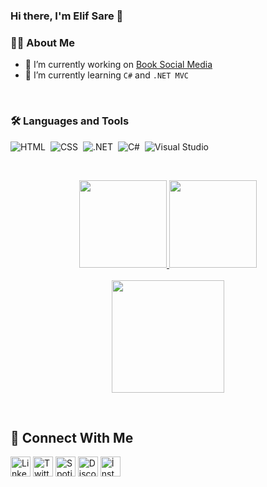 ### Hi there, I'm Elif Sare :wave:

 ### :sassy_woman: About Me
- 🔭 I’m currently working on [Book Social Media](https://github.com/elifsaresari/kitap-sosyalmedyasi.git)
- 🌱 I’m currently learning `C#` and `.NET MVC`

&nbsp;
&nbsp;

### :hammer_and_wrench: Languages and Tools
![HTML](https://img.shields.io/badge/-HTML-05122A?style=flat&logo=HTML5)&nbsp;
![CSS](https://img.shields.io/badge/-CSS-05122A?style=flat&logo=CSS3&logoColor=1572B6)&nbsp;
![.NET](https://img.shields.io/badge/-.NET-05122A?style=flat&logo=dotnet)&nbsp;
![C#](https://img.shields.io/badge/-CSharp-05122A?style=flat&logo=csharp)&nbsp;
![Visual Studio](https://img.shields.io/badge/-VisualStudio-05122A?style=flat&logo=visualstudio)&nbsp;


&nbsp;
&nbsp;
&nbsp;
<p align="center">
  <a href="https://github.com/elifsaresari">
    <img height="140em" src="https://github-readme-stats.vercel.app/api?username=elifsaresari&show_icons=true&theme=radical"/>
    <img height="140em" src="https://github-readme-stats-eight-theta.vercel.app/api/top-langs/?username=elifsaresari&layout=compact&langs_count=8&theme=radical"/>
    <br>
    <br>
    <img height="180em" src="https://activity-graph.herokuapp.com/graph?username=elifsaresari&theme=rogue"/>
   
  </a>
</p>
&nbsp;
&nbsp;

## :handshake: Connect With Me
<a href="https://www.linkedin.com/in/elifsaresari/"><img alt="LinkedIn" title="LinkedIn" height="32" width="32" src="https://raw.githubusercontent.com/peterthehan/peterthehan/master/assets/linkedin.svg"></a>
<a href="https://twitter.com/elifsaresari"><img alt="Twitter" title="Twitter" height="32" width="32" src="https://raw.githubusercontent.com/peterthehan/peterthehan/master/assets/twitter.svg"></a>
<a href="https://open.spotify.com/user/lxwxknf62sdi0dgxrs33skkzt?si=VJBs9x5iS9W3amKO_Av-Qw"><img alt="Spotify" title="Spotify" height="32" width="32" src="https://raw.githubusercontent.com/peterthehan/peterthehan/master/assets/spotify.svg"></a>
<a href="https://discordapp.com/users/5842/"><img alt="Discord" title="Discord" height="32" width="32" src="https://raw.githubusercontent.com/peterthehan/peterthehan/master/assets/discord.svg"></a>
<a href="https://www.instagram.com/esaresari/"><img alt="İnstagram" title="İnstagram" height="32" width="32" src="https://edent.github.io/SuperTinyIcons/images/svg/instagram.svg" /></a>
<br>




